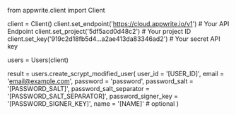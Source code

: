 from appwrite.client import Client

client = Client()
client.set_endpoint('https://cloud.appwrite.io/v1') # Your API Endpoint
client.set_project('5df5acd0d48c2') # Your project ID
client.set_key('919c2d18fb5d4...a2ae413da83346ad2') # Your secret API key

users = Users(client)

result = users.create_scrypt_modified_user(
    user_id = '[USER_ID]',
    email = 'email@example.com',
    password = 'password',
    password_salt = '[PASSWORD_SALT]',
    password_salt_separator = '[PASSWORD_SALT_SEPARATOR]',
    password_signer_key = '[PASSWORD_SIGNER_KEY]',
    name = '[NAME]' # optional
)
